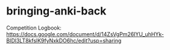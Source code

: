 # bringing-anki-back

Competition Logbook:
https://docs.google.com/document/d/14ZsVgPm26IYU_uhHYk-BIDl3LT8kfslK9fyNxkDO6hc/edit?usp=sharing

